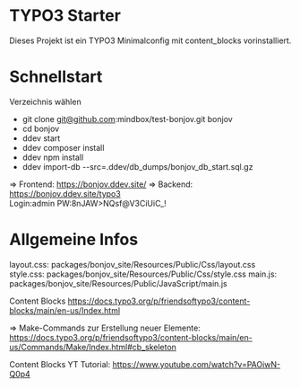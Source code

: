 # TYPO3 Starter

Dieses Projekt ist ein TYPO3 Minimalconfig mit content_blocks vorinstalliert.  

# Schnellstart

Verzeichnis wählen
- git clone git@github.com:mindbox/test-bonjov.git bonjov
- cd bonjov
- ddev start
- ddev composer install
- ddev npm install
- ddev import-db --src=.ddev/db_dumps/bonjov_db_start.sql.gz

=> Frontend: https://bonjov.ddev.site/
=> Backend: https://bonjov.ddev.site/typo3  
Login:admin PW:8nJAW>NQsf@V3CiUiC_!

# Allgemeine Infos

layout.css: packages/bonjov_site/Resources/Public/Css/layout.css
style.css: packages/bonjov_site/Resources/Public/Css/style.css
main.js: packages/bonjov_site/Resources/Public/JavaScript/main.js

Content Blocks
https://docs.typo3.org/p/friendsoftypo3/content-blocks/main/en-us/Index.html

=> Make-Commands zur Erstellung neuer Elemente:  
https://docs.typo3.org/p/friendsoftypo3/content-blocks/main/en-us/Commands/Make/Index.html#cb_skeleton

Content Blocks YT Tutorial: 
https://www.youtube.com/watch?v=PAOiwN-Q0p4